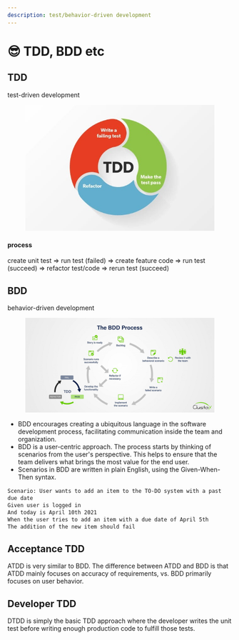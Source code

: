 ```yaml
---
description: test/behavior-driven development
---
```


# 😎 TDD, BDD etc

## TDD

test-driven development

<figure><img src="../../.gitbook/assets/image (14).png" alt=""><figcaption></figcaption></figure>

#### process

create unit test => run test (failed) => create feature code =>  run test (succeed) => refactor test/code => rerun test (succeed)

## BDD

behavior-driven development

<figure><img src="../../.gitbook/assets/image (1).png" alt=""><figcaption></figcaption></figure>

* BDD encourages creating a ubiquitous language in the software development process, facilitating communication inside the team and organization.
* BDD is a user-centric approach. The process starts by thinking of scenarios from the user's perspective. This helps to ensure that the team delivers what brings the most value for the end user.
* Scenarios in BDD are written in plain English, using the Given-When-Then syntax.

```
Scenario: User wants to add an item to the TO-DO system with a past due date 
Given user is logged in 
And today is April 10th 2021 
When the user tries to add an item with a due date of April 5th 
The addition of the new item should fail
```

## **Acceptance TDD**&#x20;

ATDD is very similar to BDD. The difference between ATDD and BDD is that ATDD mainly focuses on accuracy of requirements, vs. BDD primarily focuses on user behavior.

## **Developer TDD**&#x20;

DTDD is simply the basic TDD approach where the developer writes the unit test before writing enough production code to fulfill those tests.
